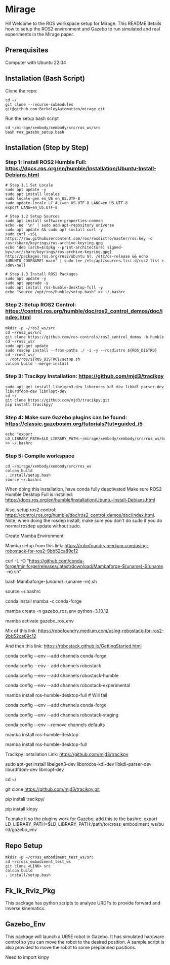 # Mirage

Hi! Welcome to the ROS workspace setup for Mirage. This README details how to setup the ROS2 environment and Gazebo to run simulated and real experiments in the Mirage paper.

## Prerequisites
Computer with Ubuntu 22.04

## Installation (Bash Script)
Clone the repo: 
```
cd ~/
git clone --recurse-submodules git@github.com:BerkeleyAutomation/mirage.git
```

Run the setup bash script
```
cd ~/mirage/xembody/xembody/src/ros_ws/src
bash ros_gazebo_setup.bash
```

## Installation (Step by Step)

### Step 1: Install ROS2 Humble Full: https://docs.ros.org/en/humble/Installation/Ubuntu-Install-Debians.html
```
# Step 1.1 Set Locale
sudo apt update -y
sudo apt install locales
sudo locale-gen en_US en_US.UTF-8
sudo update-locale LC_ALL=en_US.UTF-8 LANG=en_US.UTF-8
export LANG=en_US.UTF-8

# Step 1.2 Setup Sources
sudo apt install software-properties-common
echo -ne '\n' | sudo add-apt-repository universe
sudo apt update && sudo apt install curl -y
sudo curl -sSL https://raw.githubusercontent.com/ros/rosdistro/master/ros.key -o /usr/share/keyrings/ros-archive-keyring.gpg
echo "deb [arch=$(dpkg --print-architecture) signed-by=/usr/share/keyrings/ros-archive-keyring.gpg] http://packages.ros.org/ros2/ubuntu $(. /etc/os-release && echo $UBUNTU_CODENAME) main" | sudo tee /etc/apt/sources.list.d/ros2.list > /dev/null

# Step 1.3 Install ROS2 Packages
sudo apt update -y
sudo apt upgrade -y
sudo apt install ros-humble-desktop-full -y
echo "source /opt/ros/humble/setup.bash" >> ~/.bashrc
```

### Step 2: Setup ROS2 Control: https://control.ros.org/humble/doc/ros2_control_demos/doc/index.html
```
mkdir -p ~/ros2_ws/src
cd ~/ros2_ws/src
git clone https://github.com/ros-controls/ros2_control_demos -b humble
cd ~/ros2_ws/
sudo apt-get update
sudo rosdep install --from-paths ./ -i -y --rosdistro ${ROS_DISTRO}
cd ~/ros2_ws/
. /opt/ros/${ROS_DISTRO}/setup.sh
colcon build --merge-install
```

### Step 3: Tracikpy Installation: https://github.com/mjd3/tracikpy
```
sudo apt-get install libeigen3-dev liborocos-kdl-dev libkdl-parser-dev liburdfdom-dev libnlopt-dev
cd ~/
git clone https://github.com/mjd3/tracikpy.git
pip install tracikpy/
```

### Step 4: Make sure Gazebo plugins can be found: https://classic.gazebosim.org/tutorials?tut=guided_i5
```
echo "export LD_LIBRARY_PATH=$LD_LIBRARY_PATH:~/mirage/xembody/xembody/src/ros_ws/build/gazebo_env" >> ~/.bashrc
```

### Step 5: Compile workspace
```
cd ~/mirage/xembody/xembody/src/ros_ws
colcon build
. install/setup.bash
source ~/.bashrc
```
When doing this installation, have conda fully deactivated
Make sure ROS2 Humble Desktop Full is installed: https://docs.ros.org/en/humble/Installation/Ubuntu-Install-Debians.html

Also, setup ros2 control: https://control.ros.org/humble/doc/ros2_control_demos/doc/index.html.
Note, when doing the rosdep install, make sure you don't do sudo if you do normal rosdep update without sudo.

Create Mamba Environment

Mamba setup from this link: https://robofoundry.medium.com/using-robostack-for-ros2-9bb52ca89c12

curl -L -O "https://github.com/conda-forge/miniforge/releases/latest/download/Mambaforge-$(uname)-$(uname -m).sh"

bash Mambaforge-$(uname)-$(uname -m).sh

source ~/.bashrc

conda install mamba -c conda-forge

mamba create -n gazebo_ros_env python=3.10.12

mamba activate gazebo_ros_env

Mix of this link: https://robofoundry.medium.com/using-robostack-for-ros2-9bb52ca89c12

And then this link: https://robostack.github.io/GettingStarted.html

conda config --env --add channels conda-forge

conda config --env --add channels robostack

conda config --env --add channels robostack-humble

conda config --env --add channels robostack-experimental

mamba install ros-humble-desktop-full # Will fail

conda config --env --add channels conda-forge

conda config --env --add channels robostack-staging

conda config --env --remove channels defaults

mamba install ros-humble-desktop

mamba install ros-humble-desktop-full

Tracikpy Installation Link: https://github.com/mjd3/tracikpy

sudo apt-get install libeigen3-dev liborocos-kdl-dev libkdl-parser-dev liburdfdom-dev libnlopt-dev

cd ~/

git clone https://github.com/mjd3/tracikpy.git

pip install tracikpy/

pip install kinpy

To make it so the plugins work for Gazebo, add this to the bashrc:
export LD_LIBRARY_PATH=$LD_LIBRARY_PATH:/path/to/cross_embodiment_ws/build/gazebo_env
## Repo Setup
```
mkdir -p ~/cross_embodiment_test_ws/src
cd ~/cross_embodiment_test_ws
git clone <LINK> src
colcon build
. install/setup.bash
```

## Fk_Ik_Rviz_Pkg
This package has python scripts to analyze URDFs to provide forward and inverse kinematics.

## Gazebo_Env
This package will launch a UR5E robot in Gazebo. It has simulated hardware control so you can move the robot to the desired position. A sample script is also provided to move the robot to some preplanned positions.

Need to import kinpy
